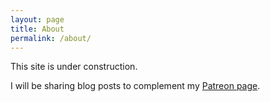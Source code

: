 ```yaml
---
layout: page
title: About
permalink: /about/
---
```


This site is under construction.

I will be sharing blog posts to complement my
[Patreon page](https://www.patreon.com/relativisticgame).
